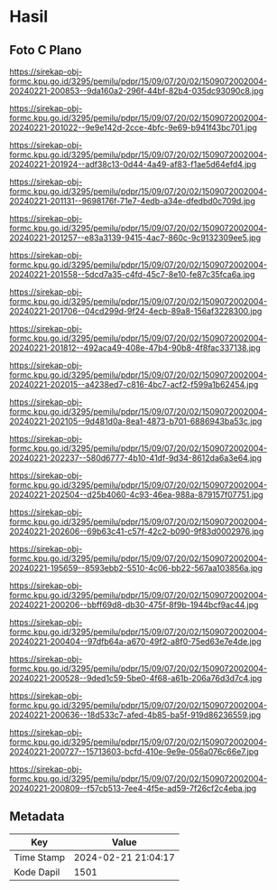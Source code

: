 # Hasil

## Foto C Plano

https://sirekap-obj-formc.kpu.go.id/3295/pemilu/pdpr/15/09/07/20/02/1509072002004-20240221-200853--9da160a2-296f-44bf-82b4-035dc93090c8.jpg

https://sirekap-obj-formc.kpu.go.id/3295/pemilu/pdpr/15/09/07/20/02/1509072002004-20240221-201022--9e9e142d-2cce-4bfc-9e69-b941f43bc701.jpg

https://sirekap-obj-formc.kpu.go.id/3295/pemilu/pdpr/15/09/07/20/02/1509072002004-20240221-201924--adf38c13-0d44-4a49-af83-f1ae5d64efd4.jpg

https://sirekap-obj-formc.kpu.go.id/3295/pemilu/pdpr/15/09/07/20/02/1509072002004-20240221-201131--9698176f-71e7-4edb-a34e-dfedbd0c709d.jpg

https://sirekap-obj-formc.kpu.go.id/3295/pemilu/pdpr/15/09/07/20/02/1509072002004-20240221-201257--e83a3139-9415-4ac7-860c-9c9132309ee5.jpg

https://sirekap-obj-formc.kpu.go.id/3295/pemilu/pdpr/15/09/07/20/02/1509072002004-20240221-201558--5dcd7a35-c4fd-45c7-8e10-fe87c35fca6a.jpg

https://sirekap-obj-formc.kpu.go.id/3295/pemilu/pdpr/15/09/07/20/02/1509072002004-20240221-201706--04cd299d-9f24-4ecb-89a8-156af3228300.jpg

https://sirekap-obj-formc.kpu.go.id/3295/pemilu/pdpr/15/09/07/20/02/1509072002004-20240221-201812--492aca49-408e-47b4-90b8-4f8fac337138.jpg

https://sirekap-obj-formc.kpu.go.id/3295/pemilu/pdpr/15/09/07/20/02/1509072002004-20240221-202015--a4238ed7-c816-4bc7-acf2-f599a1b62454.jpg

https://sirekap-obj-formc.kpu.go.id/3295/pemilu/pdpr/15/09/07/20/02/1509072002004-20240221-202105--9d481d0a-8ea1-4873-b701-6886943ba53c.jpg

https://sirekap-obj-formc.kpu.go.id/3295/pemilu/pdpr/15/09/07/20/02/1509072002004-20240221-202237--580d6777-4b10-41df-9d34-8612da6a3e64.jpg

https://sirekap-obj-formc.kpu.go.id/3295/pemilu/pdpr/15/09/07/20/02/1509072002004-20240221-202504--d25b4060-4c93-46ea-988a-879157f07751.jpg

https://sirekap-obj-formc.kpu.go.id/3295/pemilu/pdpr/15/09/07/20/02/1509072002004-20240221-202606--69b63c41-c57f-42c2-b090-9f83d0002976.jpg

https://sirekap-obj-formc.kpu.go.id/3295/pemilu/pdpr/15/09/07/20/02/1509072002004-20240221-195659--8593ebb2-5510-4c06-bb22-567aa103856a.jpg

https://sirekap-obj-formc.kpu.go.id/3295/pemilu/pdpr/15/09/07/20/02/1509072002004-20240221-200206--bbff69d8-db30-475f-8f9b-1944bcf9ac44.jpg

https://sirekap-obj-formc.kpu.go.id/3295/pemilu/pdpr/15/09/07/20/02/1509072002004-20240221-200404--97dfb64a-a670-49f2-a8f0-75ed63e7e4de.jpg

https://sirekap-obj-formc.kpu.go.id/3295/pemilu/pdpr/15/09/07/20/02/1509072002004-20240221-200528--9ded1c59-5be0-4f68-a61b-206a76d3d7c4.jpg

https://sirekap-obj-formc.kpu.go.id/3295/pemilu/pdpr/15/09/07/20/02/1509072002004-20240221-200636--18d533c7-afed-4b85-ba5f-919d86236559.jpg

https://sirekap-obj-formc.kpu.go.id/3295/pemilu/pdpr/15/09/07/20/02/1509072002004-20240221-200727--15713603-bcfd-410e-9e9e-056a076c66e7.jpg

https://sirekap-obj-formc.kpu.go.id/3295/pemilu/pdpr/15/09/07/20/02/1509072002004-20240221-200809--f57cb513-7ee4-4f5e-ad59-7f26cf2c4eba.jpg


## Metadata

| Key        | Value               |
| ---------- | ------------------- |
| Time Stamp | 2024-02-21 21:04:17 |
| Kode Dapil | 1501                |



